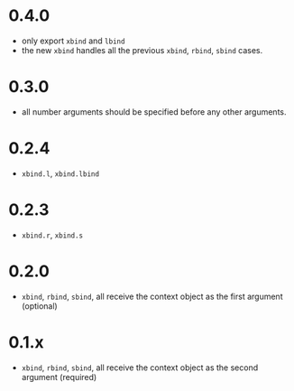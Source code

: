# 0.4.0

* only export `xbind` and `lbind`
* the new `xbind` handles all the previous `xbind`, `rbind`, `sbind` cases.

# 0.3.0

* all number arguments should be specified before any other arguments.

# 0.2.4

* `xbind.l`, `xbind.lbind`

# 0.2.3

* `xbind.r`, `xbind.s`

# 0.2.0

* `xbind`, `rbind`, `sbind`, all receive the context object as the first argument (optional)

# 0.1.x

* `xbind`, `rbind`, `sbind`, all receive the context object as the second argument (required)

